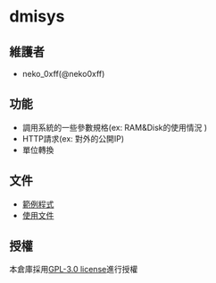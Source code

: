 # dmisys

## 維護者
- neko_0xff(@neko0xff)

## 功能
- 調用系統的一些參數規格(ex: RAM&Disk的使用情況 )
- HTTP請求(ex: 對外的公開IP)
- 單位轉換

## 文件
- [範例程式](./example/)
- [使用文件](./doc/README.md)

## 授權
本倉庫採用[GPL-3.0 license](./LICENSE)進行授權